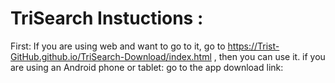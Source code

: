 # TriSearch Instuctions :
First: If you are using web and want to go to it, go to https://Trist-GitHub.github.io/TriSearch-Download/index.html , then you can use it.
if you are using an Android phone or tablet: go to the app download link: 
